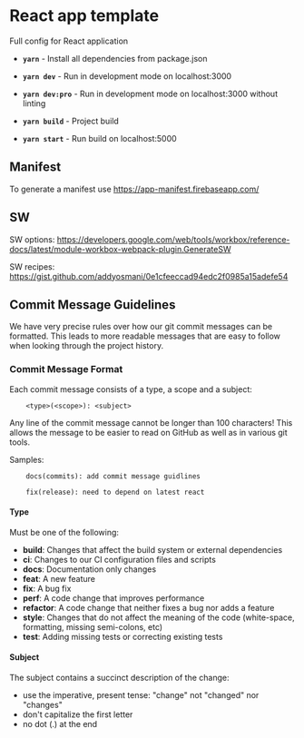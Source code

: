 # React app template

Full config for React application

- **`yarn`** - Install all dependencies from package.json

- **`yarn dev`** - Run in development mode on localhost:3000

- **`yarn dev:pro`** - Run in development mode on localhost:3000 without linting

- **`yarn build`** - Project build

- **`yarn start`** - Run build on localhost:5000

## Manifest

To generate a manifest use https://app-manifest.firebaseapp.com/

## SW

SW options: https://developers.google.com/web/tools/workbox/reference-docs/latest/module-workbox-webpack-plugin.GenerateSW

SW recipes: https://gist.github.com/addyosmani/0e1cfeeccad94edc2f0985a15adefe54

## Commit Message Guidelines

We have very precise rules over how our git commit messages can be formatted. This leads to more readable messages that are easy to follow when looking through the project history.

### Commit Message Format

Each commit message consists of a type, a scope and a subject:

```
    <type>(<scope>): <subject>
```

Any line of the commit message cannot be longer than 100 characters! This allows the message to be easier to read on GitHub as well as in various git tools.

Samples:

```
    docs(commits): add commit message guidlines

    fix(release): need to depend on latest react
```

#### Type

Must be one of the following:

- **build**: Changes that affect the build system or external dependencies
- **ci**: Changes to our CI configuration files and scripts
- **docs**: Documentation only changes
- **feat**: A new feature
- **fix**: A bug fix
- **perf**: A code change that improves performance
- **refactor**: A code change that neither fixes a bug nor adds a feature
- **style**: Changes that do not affect the meaning of the code (white-space, formatting, missing semi-colons, etc)
- **test**: Adding missing tests or correcting existing tests

#### Subject

The subject contains a succinct description of the change:

- use the imperative, present tense: "change" not "changed" nor "changes"
- don't capitalize the first letter
- no dot (.) at the end
